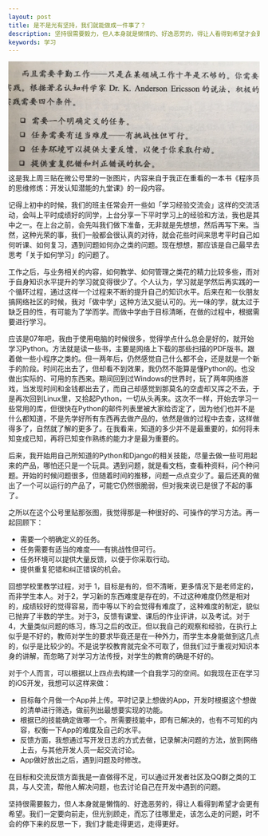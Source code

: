 ```yaml
---
layout: post
title: 是不是光有坚持，我们就能做成一件事了？
description: 坚持很需要毅力，但人本身就是懒惰的、好逸恶劳的，得让人看得到希望才会更有希望。我们一定要向前走，但光别顾走，而忘了往哪里走，该怎么走的问题，时不会的停下来的反思一下，我们才能走得更远，走得更好。
keywords: 学习
---
```

![](/assets/images/FullSizeRender.png)
这是我上周三贴在微公号里的一张图片，内容来自于我正在重看的一本书《程序员的思维修炼：开发认知潜能的九堂课》的一段内容。

记得上初中的时候，我们的班主任常会开一些如「学习经验交流会」这样的交流活动，会叫上平时成绩好的同学，上台分享一下平时学习上的经验和方法，我也是其中之一。在上台之前，会先叫我们做下准备，无非就是先想想，然后再写下来。当然，这种光荣的事，我们一般都会很认真的对待，就会花些时间来思考平时自己如何听课、如何复习，遇到问题如何办之类的问题。现在想想，那应该是自己最早去思考「关于如何学习」的问题了。

工作之后，与业务相关的内容，如何教学、如何管理之类花的精力比较多些，而对于自身知识水平提升的学习就变得很少了。个人认为，学习就是学然后再实践的一个循环过程，通过这样一个过程来不断的提升自己的知识水平。后来在和一伙朋友搞网络社区的时候，我对「做中学」这种方法又挺认可的。光一味的学，就太过于缺乏目的性，有可能为了学而学。而做中学由于目标清晰，在做的过程中，根据需要进行学习。

应该是07年吧，我由于使用电脑的时候很多，觉得学点什么总会是好的，就开始学习Python。方法就是读一些书，主要是网络上下载的那些扫描的PDF版书。跟着做一些小程序之类的。但一两年后，仍然感觉自己什么都不会，还是就是一个新手的阶段。时间花出去了，但却看不到效果，我仍然不能算是懂Python的。也没做出实际的、可用的东西来。期间回到过Windows的世界时，玩了两年网络游戏，当发现时间和金钱都出去了，而自己却感觉到那莫名的空虚却又挥之不去，于是再次回到Linux里，又拾起Python，一切从头再来。这次不一样，开始去学习一些常用的库，但很快在Python的邮件列表里被大家给否定了，因为他们也并不是什么都知道，不是先学好所有东西再去做产品的，依然是做的过程中去查，这样做得多了，自然就了解的更多了。在我看来，知道的多少并不是最重要的，如何将未知变成已知，再将已知变作熟练的能力才是最为重要的。

后来，我开始用自己所知道的Python和Django的相关技能，尽量去做一些可用起来的产品，哪怕还只是一个玩具。遇到问题，就是看文档，查看种资料，问个种问题。开始的时候问题很多，但随着时间的推移，问题一点点变少了。最后还真的做出了一个可以运行的产品了，可能它仍然很脆弱，但对我来说已是很了不起的事了。

之所以在这个公号里贴那张图，我觉得那是一种很好的、可操作的学习方法。再一起回顾下：

- 需要一个明确定义的任务。
- 任务需要有适当的难度——有挑战性但可行。
- 任务环境可以提供大量反馈，以便于你采取行动。
- 提供重复犯错和纠正错误的机会。

回想学校里教学过程，对于 1，目标是有的，但不清晰，更多情况下是老师定的，而非学生本人。对于2，学习新的东西难度是存在的，不过这种难度仍然是相对的，成绩较好的觉得容易，而中等以下的会觉得有难度了，这种难度的制定，貌似已抛弃了半数的学生。对于3，反馈有课堂、课后的作业评讲，以及考试。对于4，大量类似问题的练习，练习之后的改正。但以我自己的观察和经验，在执行上似乎是不好的，教师对学生的要求毕竟还是在一种外力，而学生本身能做到这几点的，似乎是比较少的。不是说学校教育就完全不可取了，但我们过于重视对知识本身的讲解，而忽略了对学习方法​​​传授，对学生的教育的确是不好的。

对于个人而言，可以根据以上四点去构建一个自我学习的空间。如我现在正在学习的iOS开发，我想可以这样来做：

- 目标每个月做一个App并上传。平时记录上想做的App，开发时根据这个想做的清单进行筛选，做前列出最想要实现的功能。
- ​根据已的技能确定做哪一个。所需要技能中，即有已解决的，也有不可知的内容，权衡一下App的难度及自己的水平。
- 反馈方面，我想通过写开发日志的方式去做，记录解决问题的方法，放到网络上去，与其他开发人员一起交流讨论。
- App做好放出之后，遇到问题及时修改。

在目标和交流反馈方面我是一直做得不足，可以通过开发者社区及QQ群之类的工具，与人交流，帮他人解决问题，也去讨论自己在开发中遇到的问题。

坚持很需要毅力，但人本身就是懒惰的、好逸恶劳的，得让人看得到希望才会更有希望。我们一定要向前走，但光别顾走，而忘了往哪里走，该怎么走的问题，时不会的停下来的反思一下，我们才能走得更远，走得更好。
